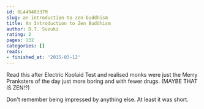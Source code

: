 ```yaml
---
id: OL44948337M
slug: an-introduction-to-zen-buddhism
title: An Introduction to Zen Buddhism
author: D.T. Suzuki
rating: 2
pages: 132
categories: []
reads:
- finished_at: '2015-03-12'
---
```

Read this after Electric Koolaid Test and realised monks were just the Merry Pranksters of the day just more boring and with fewer drugs. (MAYBE THAT IS ZEN!?)

Don't remember being impressed by anything else. At least it was short.
